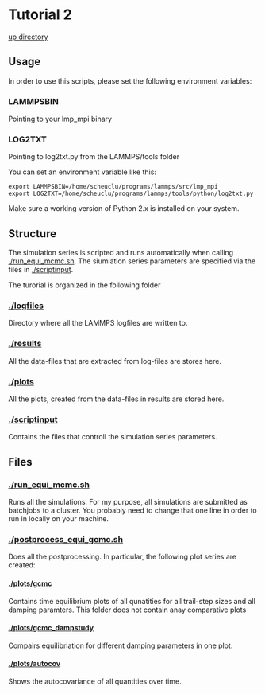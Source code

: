 # Tutorial 2
[up directory](../README.md)
## Usage
In order to use this scripts, please set the following environment variables:
### LAMMPSBIN
Pointing to your lmp_mpi binary
### LOG2TXT
Pointing to log2txt.py from the LAMMPS/tools folder

You can set an environment variable like this:
```{r, engine='bash', count_lines}
export LAMMPSBIN=/home/scheuclu/programs/lammps/src/lmp_mpi
export LOG2TXT=/home/scheuclu/programs/lammps/tools/python/log2txt.py
```
Make sure a working version of Python 2.x is installed on your system.

## Structure

The simulation series is scripted and runs automatically when calling [./run_equi_mcmc.sh](./run_equi_mcmc.sh).
The siumlation series parameters are specified via the files in [./scriptinput](./scriptinput).

The turorial is organized in the following folder
### [./logfiles](./logfiles)
Directory where all the LAMMPS logfiles are written to.

### [./results](./results)
All the data-files that are extracted from log-files are stores here.

### [./plots](./plots)
All the plots, created from the data-files in results are stored here.

### [./scriptinput](./scriptinput)
Contains the files that controll the simulation series parameters.

## Files

### [./run_equi_mcmc.sh](./run_equi_mcmc.sh)
Runs all the simulations. For my purpose, all simulations are submitted as batchjobs to a cluster. You probably need to change that one line in order to run in locally on your machine.

### [./postprocess_equi_gcmc.sh](./posprocess_equi_gcmc.sh)
Does all the postprocessing. In particular, the following plot series are created:

#### [./plots/gcmc](./plots/gcmc)
Contains time equilibrium plots of all qunatities for all trail-step sizes and all damping paramters. This folder does not contain anay comparative plots

#### [./plots/gcmc_dampstudy](./plots/gcmc_dampstudy)
Compairs equilibriation for different damping parameters in one plot.

#### [./plots/autocov](./plots/autocov)
Shows the autocovariance of all quantities over time.

